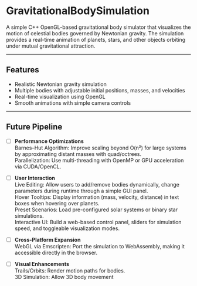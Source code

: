# GravitationalBodySimulation
A simple C++ OpenGL-based gravitational body simulator that visualizes the motion of celestial bodies governed by Newtonian gravity. The simulation provides a real-time animation of planets, stars, and other objects orbiting under mutual gravitational attraction.

***

## Features
- Realistic Newtonian gravity simulation
- Multiple bodies with adjustable initial positions, masses, and velocities
- Real-time visualization using OpenGL
- Smooth animations with simple camera controls

***

## Future Pipeline

- [ ] **Performance Optimizations**  
Barnes–Hut Algorithm: Improve scaling beyond O(n²) for large systems by approximating distant masses with quad/octrees.  
Parallelization: Use multi-threading with OpenMP or GPU acceleration via CUDA/OpenCL.  

- [ ] **User Interaction**  
Live Editing: Allow users to add/remove bodies dynamically, change parameters during runtime through a simple GUI panel.  
Hover Tooltips: Display information (mass, velocity, distance) in text boxes when hovering over planets.  
Preset Scenarios: Load pre-configured solar systems or binary star simulations.  
Interactive UI: Build a web-based control panel, sliders for simulation speed, and toggleable visualization modes.  

- [ ] **Cross-Platform Expansion**  
WebGL via Emscripten: Port the simulation to WebAssembly, making it accessible directly in the browser.  

- [ ] **Visual Enhancements**  
Trails/Orbits: Render motion paths for bodies.  
3D Simulation: Allow 3D body movement  
